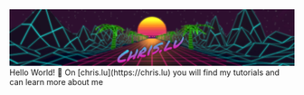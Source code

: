 <a href="https://chris.lu">
  <picture>
    <source srcset="https://raw.githubusercontent.com/chrisweb/chrisweb/main/public/chris-lu_banner.avif"
      type="image/avif" />
    <source srcset="https://raw.githubusercontent.com/chrisweb/chrisweb/main/public/chris-lu_banner.webp"
      type="image/webp" />
    <img src="https://raw.githubusercontent.com/chrisweb/chrisweb/main/public/chris-lu_banner.jpg"
      alt="chris.lu banner" />
  </picture>
</a>
Hello World! 👋 On [chris.lu](https://chris.lu) you will find my tutorials and can learn more about me